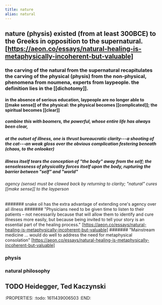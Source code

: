 ```yaml
---
title: nature
alias: natural
---
```


## nature (physis) existed (from at least 300BCE) to the Greeks in opposition to the supernatural. [https://aeon.co/essays/natural-healing-is-metaphysically-incoherent-but-valuable]
### the carving of the natural from the supernatural recapitulates the carving of the physical (physis) from the non-physical, phenomena from noumena, experts from laypeople. the definition lies in the [[dichotomy]].
#### in the absence of serious education, laypeople are no longer able to [[make sense]] of the physical: the physical becomes [[complicated]]; the spiritual becomes [[clear]]
##### combine this with boomers, the powerful, whose entire life has always been clear,
##### at the outset of illness, one is thrust bureaucratic clarity---a shooting of the cat---an weak gloss over the obvious complication festering beneath (chaos, to the onlooker)
##### illness itself tears the conception of "the body" away from the self; the *senselessness* of physicality forces itself upon the body, rupturing the barrier between "self" and "world"
###### agency (sense) must be clawed back by returning to clarity; "natural" cures [[make sense]] to the layperson
####### snake oil has the extra advantage of extending one's agency over all illness
####### "Physicians need to be given time to listen to their patients – not necessarily because that will allow them to identify and cure illnesses more easily, but because being invited to tell your story is an essential part of the healing process." [https://aeon.co/essays/natural-healing-is-metaphysically-incoherent-but-valuable]
####### "Mainstream medicine ... would do well to address the need for metaphysical consolation" [https://aeon.co/essays/natural-healing-is-metaphysically-incoherent-but-valuable]
### physis
### natural philosophy
## TODO Heidegger, Ted Kaczynski
:PROPERTIES:
:todo: 1611439006503
:END:
